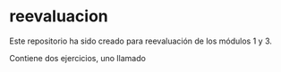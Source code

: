 # reevaluacion
Este repositorio ha sido creado para reevaluación de los módulos 1 y 3.

Contiene dos ejercicios, uno llamado

